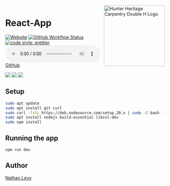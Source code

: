 <!-- markdownlint-disable MD033 MD041 -->

<a href="https://natelevau.github.io/hunterheritagecarpentry.com.au" target="_blank" rel="noopener noreferrer">
    <img src="public/logo192.png" height="192px" align="right" alt="Hunter Heritage Carpentry Double H Logo"/>
</a>

# React-App

[![Website](https://img.shields.io/website?url=https://natelevau.github.io/hunterheritagecarpentry.com.au)](https://natelevau.github.io/hunterheritagecarpentry.com.au)
[![GitHub Workflow Status](https://img.shields.io/github/actions/workflow/status/NatelevAU/hunterheritagecarpentry.com.au/main.yml)](https://github.com/NatelevAU/hunterheritagecarpentry.com.au/actions)
[![code style: prettier](https://img.shields.io/badge/code_style-prettier-ff69b4.svg?label=style)](https://github.com/prettier/prettier)
[![GitHub](https://img.shields.io/github/license/NatelevAU/hunterheritagecarpentry.com.au)](https://choosealicense.com/licenses/isc/)

![](https://img.shields.io/badge/Node-v20-blueviolet)
![](https://img.shields.io/badge/React-v18-blue)
![](https://img.shields.io/badge/Typescript-v5-yellowgreen)

## Setup

```bash
sudo apt update
sudo apt install git curl
sudo curl -fsSL https://deb.nodesource.com/setup_20.x | sudo -E bash -
sudo apt install nodejs build-essential libssl-dev
sudo npm install
```

## Running the app

```bash
npm run dev
```

## Author

[Nathan Levy](https://www.nathanlevy.com/)
